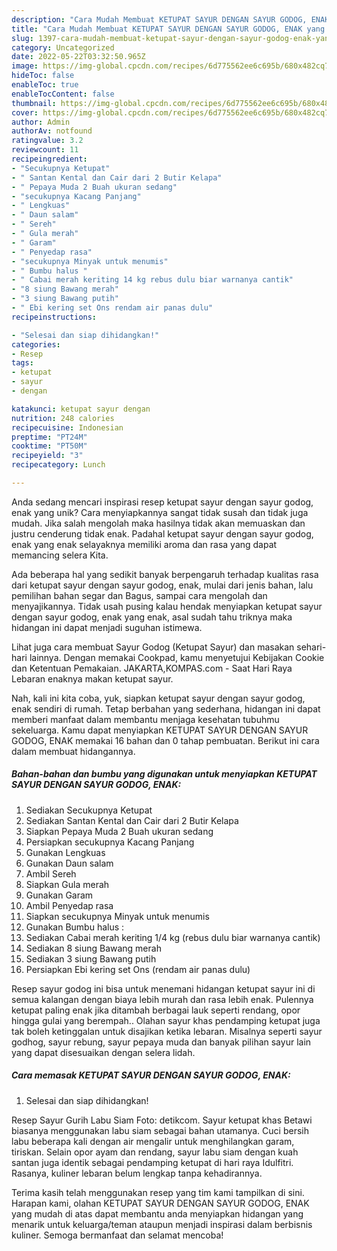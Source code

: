 ```yaml
---
description: "Cara Mudah Membuat KETUPAT SAYUR DENGAN SAYUR GODOG, ENAK yang Lezat Sekali"
title: "Cara Mudah Membuat KETUPAT SAYUR DENGAN SAYUR GODOG, ENAK yang Lezat Sekali"
slug: 1397-cara-mudah-membuat-ketupat-sayur-dengan-sayur-godog-enak-yang-lezat-sekali
category: Uncategorized
date: 2022-05-22T03:32:50.965Z
image: https://img-global.cpcdn.com/recipes/6d775562ee6c695b/680x482cq70/ketupat-sayur-dengan-sayur-godog-enak-foto-resep-utama.jpg
hideToc: false
enableToc: true
enableTocContent: false
thumbnail: https://img-global.cpcdn.com/recipes/6d775562ee6c695b/680x482cq70/ketupat-sayur-dengan-sayur-godog-enak-foto-resep-utama.jpg
cover: https://img-global.cpcdn.com/recipes/6d775562ee6c695b/680x482cq70/ketupat-sayur-dengan-sayur-godog-enak-foto-resep-utama.jpg
author: Admin
authorAv: notfound
ratingvalue: 3.2
reviewcount: 11
recipeingredient:
- "Secukupnya Ketupat"
- " Santan Kental dan Cair dari 2 Butir Kelapa"
- " Pepaya Muda 2 Buah ukuran sedang"
- "secukupnya Kacang Panjang"
- " Lengkuas"
- " Daun salam"
- " Sereh"
- " Gula merah"
- " Garam"
- " Penyedap rasa"
- "secukupnya Minyak untuk menumis"
- " Bumbu halus "
- " Cabai merah keriting 14 kg rebus dulu biar warnanya cantik"
- "8 siung Bawang merah"
- "3 siung Bawang putih"
- " Ebi kering set Ons rendam air panas dulu"
recipeinstructions:

- "Selesai dan siap dihidangkan!"
categories:
- Resep
tags:
- ketupat
- sayur
- dengan

katakunci: ketupat sayur dengan 
nutrition: 248 calories
recipecuisine: Indonesian
preptime: "PT24M"
cooktime: "PT50M"
recipeyield: "3"
recipecategory: Lunch

---
```





Anda sedang mencari inspirasi resep ketupat sayur dengan sayur godog, enak yang unik? Cara menyiapkannya sangat tidak susah dan tidak juga mudah. Jika salah mengolah maka hasilnya tidak akan memuaskan dan justru cenderung tidak enak. Padahal ketupat sayur dengan sayur godog, enak yang enak selayaknya memiliki aroma dan rasa yang dapat memancing selera Kita.





Ada beberapa hal yang sedikit banyak berpengaruh terhadap kualitas rasa dari ketupat sayur dengan sayur godog, enak, mulai dari jenis bahan, lalu pemilihan bahan segar dan Bagus, sampai cara mengolah dan menyajikannya. Tidak usah pusing kalau hendak menyiapkan ketupat sayur dengan sayur godog, enak yang enak,      asal sudah tahu triknya maka hidangan ini dapat menjadi suguhan istimewa.














Lihat juga cara membuat Sayur Godog (Ketupat Sayur) dan masakan sehari-hari lainnya. Dengan memakai Cookpad, kamu menyetujui Kebijakan Cookie dan Ketentuan Pemakaian. JAKARTA,KOMPAS.com - Saat Hari Raya Lebaran enaknya makan ketupat sayur.






Nah, kali ini kita coba, yuk, siapkan ketupat sayur dengan sayur godog, enak sendiri di rumah. Tetap berbahan yang sederhana, hidangan ini dapat memberi manfaat dalam membantu menjaga kesehatan tubuhmu sekeluarga. Kamu dapat menyiapkan KETUPAT SAYUR DENGAN SAYUR GODOG, ENAK memakai 16 bahan dan 0 tahap pembuatan. Berikut ini cara dalam membuat hidangannya.

<!--inarticleads1-->

##### Bahan-bahan dan bumbu yang digunakan untuk menyiapkan KETUPAT SAYUR DENGAN SAYUR GODOG, ENAK:

1. Sediakan Secukupnya Ketupat
1. Sediakan  Santan Kental dan Cair dari 2 Butir Kelapa
1. Siapkan  Pepaya Muda 2 Buah ukuran sedang
1. Persiapkan secukupnya Kacang Panjang
1. Gunakan  Lengkuas
1. Gunakan  Daun salam
1. Ambil  Sereh
1. Siapkan  Gula merah
1. Gunakan  Garam
1. Ambil  Penyedap rasa
1. Siapkan secukupnya Minyak untuk menumis
1. Gunakan  Bumbu halus :
1. Sediakan  Cabai merah keriting 1/4 kg (rebus dulu biar warnanya cantik)
1. Sediakan 8 siung Bawang merah
1. Sediakan 3 siung Bawang putih
1. Persiapkan  Ebi kering set Ons (rendam air panas dulu)


Resep sayur godog ini bisa untuk menemani hidangan ketupat sayur ini di semua kalangan dengan biaya lebih murah dan rasa lebih enak. Pulennya ketupat paling enak jika ditambah berbagai lauk seperti rendang, opor hingga gulai yang berempah.. Olahan sayur khas pendamping ketupat juga tak boleh ketinggalan untuk disajikan ketika lebaran. Misalnya seperti sayur godhog, sayur rebung, sayur pepaya muda dan banyak pilihan sayur lain yang dapat disesuaikan dengan selera lidah. 

<!--inarticleads2-->

##### Cara memasak KETUPAT SAYUR DENGAN SAYUR GODOG, ENAK:


1. Selesai dan siap dihidangkan!

Resep Sayur Gurih Labu Siam Foto: detikcom. Sayur ketupat khas Betawi biasanya menggunakan labu siam sebagai bahan utamanya. Cuci bersih labu beberapa kali dengan air mengalir untuk menghilangkan garam, tiriskan. Selain opor ayam dan rendang, sayur labu siam dengan kuah santan juga identik sebagai pendamping ketupat di hari raya Idulfitri. Rasanya, kuliner lebaran belum lengkap tanpa kehadirannya. 

Terima kasih telah menggunakan resep yang tim kami tampilkan di sini. Harapan kami, olahan KETUPAT SAYUR DENGAN SAYUR GODOG, ENAK yang mudah di atas dapat membantu anda menyiapkan hidangan yang menarik untuk keluarga/teman ataupun menjadi inspirasi dalam berbisnis kuliner. Semoga bermanfaat dan selamat mencoba!

